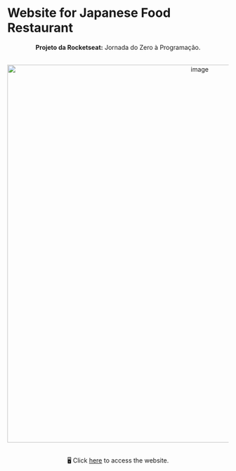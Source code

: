 # Website for Japanese Food Restaurant

<div align="center">
  
**Projeto da Rocketseat:** Jornada do Zero à Programação.

<br>

<img width="860" alt="image" src="https://github.com/user-attachments/assets/a98b8b3d-0321-416f-b49f-2b73e54776ec">

<br>
<br>

🖥️ Click <a href="https://arianemoura.github.io/sitejapafood/">here</a> to access the website.

</div>
